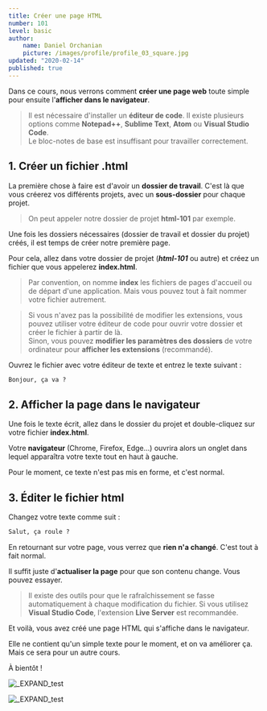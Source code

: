```yaml
---
title: Créer une page HTML
number: 101
level: basic
author:
    name: Daniel Orchanian
    picture: /images/profile/profile_03_square.jpg
updated: "2020-02-14"
published: true
---
```


Dans ce cours, nous verrons comment **créer une page web** toute simple pour ensuite l'**afficher dans le navigateur**.

> Il est nécessaire d'installer un **éditeur de code**. Il existe plusieurs options comme **Notepad++**, **Sublime Text**, **Atom** ou **Visual Studio Code**.  
Le bloc-notes de base est insuffisant pour travailler correctement.


## 1. Créer un fichier .html

La première chose à faire est d'avoir un **dossier de travail**. C'est là que vous créerez vos différents projets, avec un **sous-dossier** pour chaque projet.

> On peut appeler notre dossier de projet **html-101** par exemple.

Une fois les dossiers nécessaires (dossier de travail et dossier du projet) créés, il est temps de créer notre première page.

Pour cela, allez dans votre dossier de projet (**_html-101_** ou autre) et créez un fichier que vous appelerez **index.html**.

> Par convention, on nomme **index** les fichiers de pages d'accueil ou de départ d'une application. Mais vous pouvez tout à fait nommer votre fichier autrement.

> Si vous n'avez pas la possibilité de modifier les extensions, vous pouvez utiliser votre éditeur de code pour ouvrir votre dossier et créer le fichier à partir de là.  
Sinon, vous pouvez **modifier les paramètres des dossiers** de votre ordinateur pour **afficher les extensions** (recommandé).

Ouvrez le fichier avec votre éditeur de texte et entrez le texte suivant :

```html
Bonjour, ça va ?
```


## 2. Afficher la page dans le navigateur

Une fois le texte écrit, allez dans le dossier du projet et double-cliquez sur votre fichier **index.html**.

Votre **navigateur** (Chrome, Firefox, Edge...) ouvrira alors un onglet dans lequel apparaîtra votre texte tout en haut à gauche.

Pour le moment, ce texte n'est pas mis en forme, et c'est normal.


## 3. Éditer le fichier html

Changez votre texte comme suit :

```html
Salut, ça roule ?
```

En retournant sur votre page, vous verrez que **rien n'a changé**. C'est tout à fait normal.

Il suffit juste d'**actualiser la page** pour que son contenu change. Vous pouvez essayer.

> Il existe des outils pour que le rafraîchissement se fasse automatiquement à chaque modification du fichier. Si vous utilisez **Visual Studio Code**, l'extension **Live Server** est recommandée.

Et voilà, vous avez créé une page HTML qui s'affiche dans le navigateur.

Elle ne contient qu'un simple texte pour le moment, et on va améliorer ça. Mais ce sera pour un autre cours.

À bientôt !

![_EXPAND_test](/images/profile/profile_03_square.jpg)

![_EXPAND_test](https://upload.wikimedia.org/wikipedia/commons/thumb/7/76/04-06-13_Arras_01.JPG/1280px-04-06-13_Arras_01.JPG)

<!-- 
TODO
- lien pour explications sur comment afficher extensions
- screenshots





La page web affichée
La page web affichée
Cela ne marche pas bien, on dirait ! Tout le texte s'affiche sur la même ligne alors qu'on avait écrit deux lignes de texte différentes !?

En effet, bien vu !
Le texte s'affiche sur la même ligne alors qu'on avait demandé à l'écrire sur deux lignes différentes. Que se passe-t-il ?

En fait, pour créer une page web, il ne suffit pas de taper simplement du texte comme on vient de le faire. En plus de ce texte, il faut aussi écrire ce qu'on appelle des balises, qui vont donner des instructions à l'ordinateur comme « aller à la ligne », « afficher une image », etc.

Les balises et leurs attributs
Bon, tout cela était trop facile. Évidemment, il a fallu que ces satanés informaticiens s'en mêlent et compliquent les choses. Il ne suffit pas d'écrire « simplement » du texte dans l'éditeur, il faut aussi donner des instructions à l'ordinateur. En HTML, on utilise pour cela des balises.

Les balises
Les pages HTML sont remplies de ce qu'on appelle des balises. Celles-ci sont invisibles à l'écran pour vos visiteurs, mais elles permettent à l'ordinateur de comprendre ce qu'il doit afficher.
Les balises se repèrent facilement. Elles sont entourées de « chevrons », c'est-à-dire des symboles <  et >  , comme ceci : <balise>  .

À quoi est-ce qu'elles servent ? Elles indiquent la nature du texte qu'elles encadrent. Elles veulent dire par exemple : « Ceci est le titre de la page », « Ceci est une image », « Ceci est un paragraphe de texte », etc.

On distingue deux types de balises : les balises en paires et les balises orphelines.

Les balises en paires
Elles s'ouvrent, contiennent du texte, et se ferment plus loin. Voici à quoi elles ressemblent :

<titre>Ceci est un titre</titre>
On distingue une balise ouvrante ( <titre>  ) et une balise fermante ( </titre>  ) qui indique que le titre se termine. Cela signifie pour l'ordinateur que tout ce qui n'est pas entre ces deux balises… n'est pas un titre.

Ceci n'est pas un titre <titre>Ceci est un titre</titre> Ceci n'est pas un titre
Les balises orphelines
Ce sont des balises qui servent le plus souvent à insérer un élément à un endroit précis (par exemple une image). Il n'est pas nécessaire de délimiter le début et la fin de l'image, on veut juste dire à l'ordinateur « Insère une image ici ».

Une balise orpheline s'écrit comme ceci :

<image />
Notez que le / de fin n'est pas obligatoire. On pourrait écrire seulement <image>  . Néanmoins, pour ne pas les confondre avec le premier type de balise, les webmasters recommandent de rajouter ce /  (slash) à la fin des balises orphelines. Vous me verrez donc mettre un /  aux balises orphelines et je vous recommande de faire de même, c'est une bonne pratique.

Les attributs
Les attributs sont un peu les options des balises. Ils viennent les compléter pour donner des informations supplémentaires. L'attribut se place après le nom de la balise ouvrante et a le plus souvent une valeur, comme ceci :

<balise attribut="valeur">
À quoi cela sert-il ? Prenons la balise <image />  que nous venons de voir. Seule, elle ne sert pas à grand-chose. On pourrait rajouter un attribut qui indique le nom de l'image à afficher :

<image nom="photo.jpg" />
L'ordinateur comprend alors qu'il doit afficher l'image contenue dans le fichier photo.jpg  .

Dans le cas d'une balise fonctionnant « par paire », on ne met les attributs que dans la balise ouvrante et pas dans la balise fermante. Par exemple, ce code indique que la citation est de Neil Armstrong et qu'elle date du 21 juillet 1969 :

<citation auteur="Neil Armstrong" date="21/07/1969">
C'est un petit pas pour l'homme, mais un bond de géant pour l'humanité.
</citation>
Toutes les balises que nous venons de voir sont fictives. Les vraies balises ont des noms en anglais (eh oui !) ; nous allons les découvrir dans la suite de ce cours.

Structure de base d'une page HTML5
Reprenons notre éditeur de texte (dans mon cas, Sublime Text). Je vous invite à écrire ou à copier-coller le code source ci-dessous dans votre éditeur de texte. Ce code correspond à la base d'une page web en HTML5 :

<!DOCTYPE html>
<html>
    <head>
        <meta charset="utf-8" />
        <title>Titre</title>
    </head>

    <body>
    
    </body>
</html>
J'ai mis des espaces au début de certaines lignes pour « décaler » les balises. Ce n'est pas obligatoire et cela n'a aucun impact sur l'affichage de la page, mais cela rend le code source plus lisible. On appelle cela l'indentation. Dans votre éditeur, il suffit d'appuyer sur la touche Tab pour avoir le même résultat.

Copié dans Sublime Text, vous devriez voir:

Code HTML5 minimal dans Sublime Text
Code HTML5 minimal dans Sublime Text
Vous noterez que les balises s'ouvrent et se ferment dans un ordre précis. Par exemple, la balise <html>  est la première que l'on ouvre et c'est aussi la dernière que l'on ferme (tout à la fin du code, avec </html>  ). Les balises doivent être fermées dans le sens inverse de leur ouverture. Un exemple :

<html><body></body></html>  : correct. Une balise qui est ouverte à l'intérieur d'une autre doit aussi être fermée à l'intérieur.

<html><body></html></body>  : incorrect, les balises s'entremêlent.

Euh, on pourrait avoir des explications sur toutes les balises que l'on vient de copier dans l'éditeur, m'sieur ?

Bien sûr, c'est demandé si gentiment. :)
Ne prenez pas peur en voyant toutes ces balises d'un coup, je vais vous expliquer leur rôle !

Le doctype
<!DOCTYPE html>
La toute première ligne s'appelle le doctype. Elle est indispensable car c'est elle qui indique qu'il s'agit bien d'une page web HTML.
Ce n'est pas vraiment une balise comme les autres (elle commence par un point d'exclamation). Vous pouvez considérer que c'est un peu l'exception qui confirme la règle.

Cette ligne du doctype était autrefois incroyablement complexe. Il était impossible de la retenir de tête. Pour XHTML 1.0, il fallait écrire :
<!DOCTYPE html PUBLIC "-//W3C//DTD XHTML 1.0 Strict//EN" "http://www.w3.org/TR/xhtml1/DTD/xhtml1-strict.dtd">
Dans le cadre de HTML5, il a été décidé de la simplifier, pour le plus grand bonheur des webmasters. Quand vous voyez une balise doctype courte ( <!DOCTYPE html>  ), cela signifie que la page est écrite en HTML5.

La balise </html>
<html>

</html>
C'est la balise principale du code. Elle englobe tout le contenu de votre page. Comme vous pouvez le voir, la balise fermante </html>  se trouve tout à la fin du code !

L'en-tête <head>  et le corps <body>
Une page web est constituée de deux parties :

L'en-tête <head>  : cette section donne quelques informations générales sur la page, comme son titre, l'encodage (pour la gestion des caractères spéciaux), etc. Cette section est généralement assez courte. Les informations que contient l'en-tête ne sont pas affichées sur la page, ce sont simplement des informations générales à destination de l'ordinateur. Elles sont cependant très importantes !

Le corps <body>  : c'est là que se trouve la partie principale de la page. Tout ce que nous écrirons ici sera affiché à l'écran. C'est à l'intérieur du corps que nous écrirons la majeure partie de notre code.

Pour le moment, le corps est vide (nous y reviendrons plus loin). Intéressons-nous par contre aux deux balises contenues dans l'en-tête…

L'encodage ( charset  )
<meta charset="utf-8" />
Cette balise indique l'encodage utilisé dans votre fichier .html  .

Sans rentrer dans les détails, car cela pourrait vite devenir compliqué, l'encodage indique la façon dont le fichier est enregistré. C'est lui qui détermine comment les caractères spéciaux vont s'afficher (accents, idéogrammes chinois et japonais, caractères arabes, etc.).

Il y a plusieurs techniques d'encodage, portant des noms bizarres, et utilisées en fonction des langues : ISO-8859-1, OEM 775, Windows-1253… Une seule cependant devrait être utilisée aujourd'hui autant que possible : UTF-8. Cette méthode d'encodage permet d'afficher sans aucun problème pratiquement tous les symboles de toutes les langues de notre planète ! C'est pour cela que j'ai indiqué utf-8  dans cette balise.

Il ne suffit pas de dire que votre fichier est en UTF-8. Il faut aussi que votre fichier soit bien enregistré en UTF-8. C'est heureusement le cas désormais par défaut dans la plupart des éditeurs de texte.

Si les accents s'affichent mal par la suite, c'est qu'il y a un problème avec l'encodage. Vérifiez que la balise meta indique bien UTF-8, et que votre fichier est enregistré en UTF-8 (sous Sublime Text, allez dans le menu File > Save with Encoding > UTF-8  pour vous assurer que votre fichier est enregistré en UTF-8.).

Le titre principal de la page
<title>
C'est le titre de votre page, probablement l'élément le plus important ! Toute page doit avoir un titre qui décrit ce qu'elle contient.
Il est conseillé de garder le titre assez court (moins de 100 caractères, en général).

Le titre ne s'affiche pas dans votre page mais en haut de celle-ci (souvent dans l'onglet du navigateur). Enregistrez votre page web et ouvrez-la dans votre navigateur. Vous verrez que le titre s'affiche dans l'onglet, comme sur la figure suivante.

Le titre de la page apparaît en haut du navigateur
Le titre de la page apparaît en haut du navigateur
Il faut savoir que le titre apparaît aussi dans les résultats de recherche, comme sur Google (figure suivante).

Le titre de la page apparaît dans les recherches Google
Le titre de la page apparaît dans les recherches Google
Autant vous dire que bien choisir son titre est important !

Les commentaires
Nous avons appris à créer notre première vraie page HTML dans ce chapitre. Avant de terminer, j'aimerais vous présenter le principe des commentaires.

Un commentaire en HTML est un texte qui sert simplement de mémo. Il n'est pas affiché, il n'est pas lu par l'ordinateur, cela ne change rien à l'affichage de la page.

Bref, cela ne sert à rien ?

Eh bien si !
Cela sert à vous et aux personnes qui liront le code source de votre page. Vous pouvez utiliser les commentaires pour laisser des indications sur le fonctionnement de votre page.

Quel intérêt ? Cela vous permettra de vous rappeler comment fonctionne votre page si vous revenez sur votre code source après un long moment d'absence. Ne rigolez pas, cela arrive à tous les webmasters.

Insérer un commentaire
Un commentaire est une balise HTML avec une forme bien spéciale :

<!-- Ceci est un commentaire -->
<!-- 
Vous pouvez le mettre où vous voulez au sein de votre code source : il n'a aucun impact sur votre page, mais vous pouvez vous en servir pour vous aider à vous repérer dans votre code source (surtout s'il est long).

<!DOCTYPE html>
<html>
    <head>
        <!-- En-tête de la page -->
<!-- 
        <meta charset="utf-8" />
        <title>Titre</title>
    </head>

    <body>
        <!-- Corps de la page -->
<!-- 
    </body>
</html>
Tout le monde peut voir vos commentaires… et tout votre code HTML !
Terminons par une remarque importante : tout le monde peut voir le code HTML de votre page une fois celle-ci mise en ligne sur le Web. Il suffit de faire un clic droit sur la page et de sélectionner « Afficher le code source de la page » (l'intitulé peut changer selon votre navigateur), comme le montre la figure suivante.

Menu afficher le code source
Menu Afficher le code source
Le code source s'affiche alors (figure suivante).

Affichage du code source
Affichage du code source
Vous pouvez tester cette manipulation sur n'importe quel site web, cela marche ! Garanti à 100 %. Cela s'explique assez facilement : le navigateur doit obtenir le code HTML pour savoir ce qu'il faut afficher. Le code HTML de tous les sites est donc public.

La morale de l'histoire ? Tout le monde pourra voir votre code HTML et vous ne pouvez pas l'empêcher. Par conséquent, ne mettez pas d'informations sensibles comme des mots de passe dans les commentaires… et soignez votre code source, car je pourrai venir vérifier si vous avez bien suivi mon cours à la lettre ! 

Lorsque vous regarderez le code de certains sites web, ne prenez pas peur s'il vous paraît long ou semble ne pas respecter les mêmes règles que celles que je vous présente dans ce cours. Tous les sites ne sont pas écrits en HTML5 (loin de là) et, parfois, certains webmasters rédigent très mal leur code, ce ne sont pas toujours des exemples à suivre !

En résumé
On utilise l'éditeur de texte (Sublime Text, Notepad++, jEdit, vim…) pour créer un fichier ayant l'extension .html  (par exemple : test.html  ). Ce sera notre page web.

Ce fichier peut être ouvert dans le navigateur web simplement en faisant un double-clic dessus.

À l'intérieur du fichier, nous écrirons le contenu de notre page, accompagné de balises HTML.

Les balises peuvent avoir plusieurs formes :

<balise> </balise>  : elles s'ouvrent et se ferment pour délimiter le contenu (début et fin d'un titre, par exemple) ;

<balise />  : balises orphelines (on ne les insère qu'en un seul exemplaire), elles permettent d'insérer un élément à un endroit précis (par exemple une image).

Les balises sont parfois accompagnées d'attributs pour donner des indications supplémentaires (exemple : <image nom="photo.jpg" />  ).

Une page web est constituée de deux sections principales : un en-tête ( <head>  ) et un corps ( <body>  ).

On peut afficher le code source de n'importe quelle page web en faisant un clic droit puis en sélectionnant Afficher le code source de la page  .

 -->